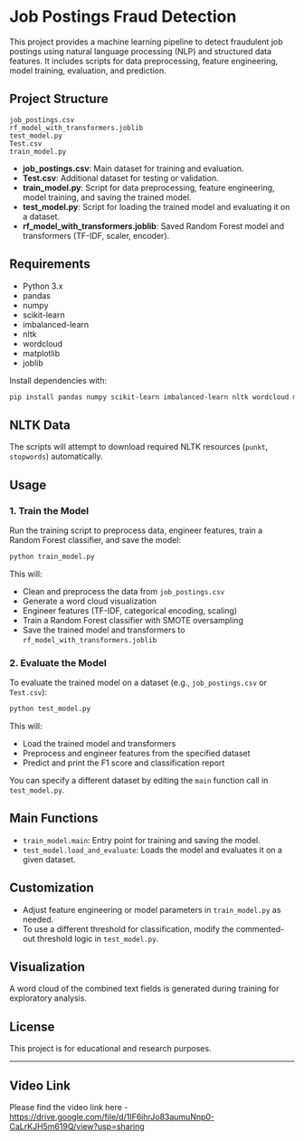 # Job Postings Fraud Detection

This project provides a machine learning pipeline to detect fraudulent job postings using natural language processing (NLP) and structured data features. It includes scripts for data preprocessing, feature engineering, model training, evaluation, and prediction.

## Project Structure

```
job_postings.csv
rf_model_with_transformers.joblib
test_model.py
Test.csv
train_model.py
```

- **job_postings.csv**: Main dataset for training and evaluation.
- **Test.csv**: Additional dataset for testing or validation.
- **train_model.py**: Script for data preprocessing, feature engineering, model training, and saving the trained model.
- **test_model.py**: Script for loading the trained model and evaluating it on a dataset.
- **rf_model_with_transformers.joblib**: Saved Random Forest model and transformers (TF-IDF, scaler, encoder).

## Requirements

- Python 3.x
- pandas
- numpy
- scikit-learn
- imbalanced-learn
- nltk
- wordcloud
- matplotlib
- joblib

Install dependencies with:

```sh
pip install pandas numpy scikit-learn imbalanced-learn nltk wordcloud matplotlib joblib
```

## NLTK Data

The scripts will attempt to download required NLTK resources (`punkt`, `stopwords`) automatically.

## Usage

### 1. Train the Model

Run the training script to preprocess data, engineer features, train a Random Forest classifier, and save the model:

```sh
python train_model.py
```

This will:
- Clean and preprocess the data from `job_postings.csv`
- Generate a word cloud visualization
- Engineer features (TF-IDF, categorical encoding, scaling)
- Train a Random Forest classifier with SMOTE oversampling
- Save the trained model and transformers to `rf_model_with_transformers.joblib`

### 2. Evaluate the Model

To evaluate the trained model on a dataset (e.g., `job_postings.csv` or `Test.csv`):

```sh
python test_model.py
```

This will:
- Load the trained model and transformers
- Preprocess and engineer features from the specified dataset
- Predict and print the F1 score and classification report

You can specify a different dataset by editing the `main` function call in `test_model.py`.

## Main Functions

- `train_model.main`: Entry point for training and saving the model.
- `test_model.load_and_evaluate`: Loads the model and evaluates it on a given dataset.

## Customization

- Adjust feature engineering or model parameters in `train_model.py` as needed.
- To use a different threshold for classification, modify the commented-out threshold logic in `test_model.py`.

## Visualization

A word cloud of the combined text fields is generated during training for exploratory analysis.

## License

This project is for educational and research purposes.

---

## Video Link

Please find the video link here - https://drive.google.com/file/d/1IF6ihrJo83aumuNnp0-CaLrKJH5m619Q/view?usp=sharing
